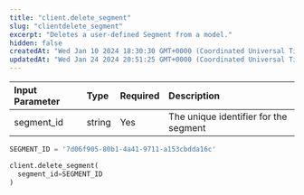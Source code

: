 ```yaml
---
title: "client.delete_segment"
slug: "clientdelete_segment"
excerpt: "Deletes a user-defined Segment from a model."
hidden: false
createdAt: "Wed Jan 10 2024 18:30:30 GMT+0000 (Coordinated Universal Time)"
updatedAt: "Wed Jan 24 2024 20:51:25 GMT+0000 (Coordinated Universal Time)"
---
```

| Input Parameter | Type   | Required | Description                           |
| :-------------- | :----- | :------- | :------------------------------------ |
| segment_id      | string | Yes      | The unique identifier for the segment |

```python Usage
SEGMENT_ID = '7d06f905-80b1-4a41-9711-a153cbdda16c'

client.delete_segment(
  segment_id=SEGMENT_ID
)
```
